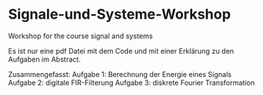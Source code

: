 # Signale-und-Systeme-Workshop
Workshop for the course signal and systems

Es ist nur eine pdf Datei mit dem Code und mit einer Erklärung zu den Aufgaben im Abstract. 

Zusammengefasst:
Aufgabe 1: Berechnung der Energie eines Signals
Aufgabe 2: digitale FIR-Filterung
Aufgabe 3: diskrete Fourier Transformation
